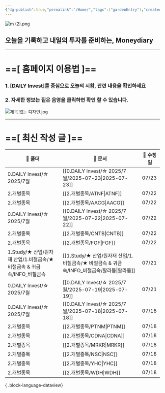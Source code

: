 ```yaml
---
{"dg-publish":true,"permalink":"/Home/","tags":["gardenEntry"],"created":"2025-06-09T13:40:49.286+09:00","updated":"2025-07-10T17:49:28.868+09:00"}
---
```


![m (2).png](/img/user/attachments/m%20(2).png)
## 오늘을 기록하고 내일의 투자를 준비하는, Moneydiary

------

# ==[ 홈페이지 이용법 ]==  

### 1. [DAILY Invest]를 중심으로 오늘의 시황, 관련 내용을 확인하세요

### 2. 자세한 정보는 짙은 음영을 클릭하면 확인 할 수 있습니다.

![제목 없는 디자인.jpg](/img/user/attachments/%EC%A0%9C%EB%AA%A9%20%EC%97%86%EB%8A%94%20%EB%94%94%EC%9E%90%EC%9D%B8.jpg)

----

# ==[ 최신 작성 글 ]==

| 📁 폴더                                             | 📄 문서                                                             | 📅 수정일 |
| ------------------------------------------------- | ----------------------------------------------------------------- | ------ |
| 0.DAILY Invest/☆ 2025/7월                          | [[0.DAILY Invest/☆ 2025/7월/2025-07-23\|2025-07-23]]            | 07/23  |
| 2.개별종목                                            | [[2.개별종목/ATNF\|ATNF]]                                          | 07/22  |
| 2.개별종목                                            | [[2.개별종목/AACG\|AACG]]                                          | 07/22  |
| 0.DAILY Invest/☆ 2025/7월                          | [[0.DAILY Invest/☆ 2025/7월/2025-07-22\|2025-07-22]]            | 07/22  |
| 2.개별종목                                            | [[2.개별종목/CNTB\|CNTB]]                                          | 07/22  |
| 2.개별종목                                            | [[2.개별종목/FGF\|FGF]]                                            | 07/22  |
| 1.Study/★ 산업/원자재 산업/1.비철금속/★ 비철금속 & 귀금속/INFO_비철금속 | [[1.Study/★ 산업/원자재 산업/1.비철금속/★ 비철금속 & 귀금속/INFO_비철금속/팔라듐\|팔라듐]] | 07/21  |
| 0.DAILY Invest/☆ 2025/7월                          | [[0.DAILY Invest/☆ 2025/7월/2025-07-19\|2025-07-19]]            | 07/21  |
| 0.DAILY Invest/☆ 2025/7월                          | [[0.DAILY Invest/☆ 2025/7월/2025-07-18\|2025-07-18]]            | 07/18  |
| 2.개별종목                                            | [[2.개별종목/PTNM\|PTNM]]                                          | 07/18  |
| 2.개별종목                                            | [[2.개별종목/CDNA\|CDNA]]                                          | 07/18  |
| 2.개별종목                                            | [[2.개별종목/MRKR\|MRKR]]                                          | 07/18  |
| 2.개별종목                                            | [[2.개별종목/NSC\|NSC]]                                            | 07/18  |
| 2.개별종목                                            | [[2.개별종목/YHC\|YHC]]                                            | 07/18  |
| 2.개별종목                                            | [[2.개별종목/WDH\|WDH]]                                            | 07/18  |

{ .block-language-dataview}

